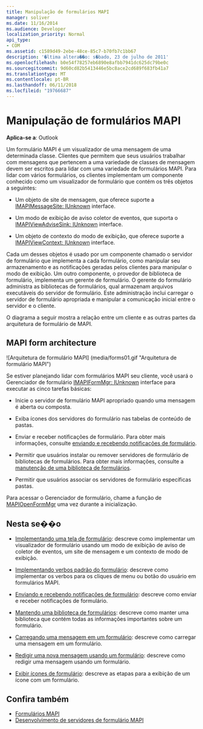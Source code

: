 ```yaml
---
title: Manipulação de formulários MAPI
manager: soliver
ms.date: 11/16/2014
ms.audience: Developer
localization_priority: Normal
api_type:
- COM
ms.assetid: c1589d49-2ebe-48ce-85c7-b70fb7c1bb67
description: '�ltima altera��o: s�bado, 23 de julho de 2011'
ms.openlocfilehash: b0e54f78257eb6890e8afbb7941dc625dc79be0c
ms.sourcegitcommit: 9d60cd82b5413446e5bc8ace2cd689f683fb41a7
ms.translationtype: MT
ms.contentlocale: pt-BR
ms.lasthandoff: 06/11/2018
ms.locfileid: "19766687"
---
```

# <a name="handling-mapi-forms"></a>Manipulação de formulários MAPI

**Aplica-se a**: Outlook 
  
Um formulário MAPI é um visualizador de uma mensagem de uma determinada classe. Clientes que permitem que seus usuários trabalhar com mensagens que pertencem a uma variedade de classes de mensagem devem ser escritos para lidar com uma variedade de formulários MAPI. Para lidar com vários formulários, os clientes implementam um componente conhecido como um visualizador de formulário que contém os três objetos a seguintes:
  
- Um objeto de site de mensagem, que oferece suporte a [IMAPIMessageSite: IUnknown](imapimessagesiteiunknown.md) interface. 
    
- Um modo de exibição de aviso coletor de eventos, que suporta o [IMAPIViewAdviseSink: IUnknown](imapiviewadvisesinkiunknown.md) interface. 
    
- Um objeto de contexto do modo de exibição, que oferece suporte a [IMAPIViewContext: IUnknown](imapiviewcontextiunknown.md) interface. 
    
Cada um desses objetos é usado por um componente chamado o servidor de formulário que implementa a cada formulário, como manipular seu armazenamento e as notificações geradas pelos clientes para manipular o modo de exibição. Um outro componente, o provedor de biblioteca de formulário, implementa um gerente de formulário. O gerente do formulário administra as bibliotecas de formulários, qual armazenam arquivos executáveis do servidor de formulário. Este administração inclui carregar o servidor de formulário apropriada e manipular a comunicação inicial entre o servidor e o cliente.
  
O diagrama a seguir mostra a relação entre um cliente e as outras partes da arquitetura de formulário de MAPI.
  
## <a name="mapi-form-architecture"></a>MAPI form architecture
  
![Arquitetura de formulário MAPI] (media/forms01.gif "Arquitetura de formulário MAPI")
  
Se estiver planejando lidar com formulários MAPI seu cliente, você usará o Gerenciador de formulário [IMAPIFormMgr: IUnknown](imapiformmgriunknown.md) interface para executar as cinco tarefas básicas: 
  
- Inicie o servidor de formulário MAPI apropriado quando uma mensagem é aberta ou composta.
    
- Exiba ícones dos servidores do formulário nas tabelas de conteúdo de pastas.
    
- Enviar e receber notificações de formulário. Para obter mais informações, consulte [enviando e recebendo notificações de formulário](sending-and-receiving-form-notifications.md).
    
- Permitir que usuários instalar ou remover servidores de formulário de bibliotecas de formulários. Para obter mais informações, consulte a [manutenção de uma biblioteca de formulários](maintaining-a-form-library.md).
    
- Permitir que usuários associar os servidores de formulário específicas pastas.
    
Para acessar o Gerenciador de formulário, chame a função de [MAPIOpenFormMgr](mapiopenformmgr.md) uma vez durante a inicialização. 
  
## <a name="in-this-section"></a>Nesta se��o

- [Implementando uma tela de formulário](implementing-a-form-viewer.md): descreve como implementar um visualizador de formulário usando um modo de exibição de aviso de coletor de eventos, um site de mensagem e um contexto de modo de exibição.
    
- [Implementando verbos padrão do formulário](implementing-standard-form-verbs.md): descreve como implementar os verbos para os cliques de menu ou botão do usuário em formulários MAPI.
    
- [Enviando e recebendo notificações de formulário](sending-and-receiving-form-notifications.md): descreve como enviar e receber notificações de formulário.
    
- [Mantendo uma biblioteca de formulários](maintaining-a-form-library.md): descreve como manter uma biblioteca que contém todas as informações importantes sobre um formulário.
    
- [Carregando uma mensagem em um formulário](loading-a-message-into-a-form.md): descreve como carregar uma mensagem em um formulário.
    
- [Redigir uma nova mensagem usando um formulário](composing-a-new-message-by-using-a-form.md): descreve como redigir uma mensagem usando um formulário.
    
- [Exibir ícones de formulário](displaying-form-icons.md): descreve as etapas para a exibição de um ícone com um formulário.
    
## <a name="see-also"></a>Confira também

- [Formulários MAPI](mapi-forms.md)
- [Desenvolvimento de servidores de formulário MAPI](developing-mapi-form-servers.md)

